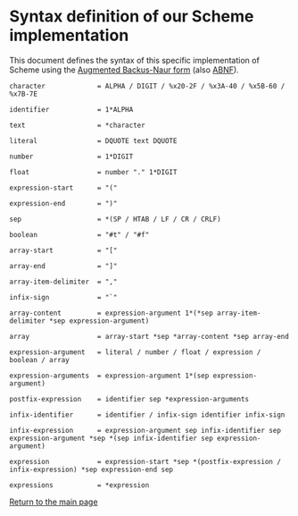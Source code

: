 # Syntax definition of our Scheme implementation

This document defines the syntax of this specific implementation of Scheme using the [Augmented Backus-Naur form](https://en.wikipedia.org/wiki/Augmented_Backus%E2%80%93Naur_form) (also [ABNF](https://www.rfc-editor.org/rfc/rfc5234)).


```ABNF
character             = ALPHA / DIGIT / %x20-2F / %x3A-40 / %x5B-60 / %x7B-7E

identifier            = 1*ALPHA

text                  = *character

literal               = DQUOTE text DQUOTE

number                = 1*DIGIT

float                 = number "." 1*DIGIT

expression-start      = "("

expression-end        = ")"

sep                   = *(SP / HTAB / LF / CR / CRLF)

boolean               = "#t" / "#f"

array-start           = "["

array-end             = "]"

array-item-delimiter  = ","

infix-sign            = "`"

array-content         = expression-argument 1*(*sep array-item-delimiter *sep expression-argument)

array                 = array-start *sep *array-content *sep array-end

expression-argument   = literal / number / float / expression / boolean / array

expression-arguments  = expression-argument 1*(sep expression-argument)

postfix-expression    = identifier sep *expression-arguments

infix-identifier      = identifier / infix-sign identifier infix-sign

infix-expression      = expression-argument sep infix-identifier sep expression-argument *sep *(sep infix-identifier sep expression-argument)

expression            = expression-start *sep *(postfix-expression / infix-expression) *sep expression-end sep

expressions           = *expression
```

[Return to the main page](../README.md)
